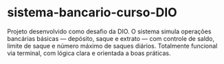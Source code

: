 # sistema-bancario-curso-DIO
Projeto desenvolvido como desafio da DIO. O sistema simula operações bancárias básicas — depósito, saque e extrato — com controle de saldo, limite de saque e número máximo de saques diários. Totalmente funcional via terminal, com lógica clara e orientada a boas práticas.
